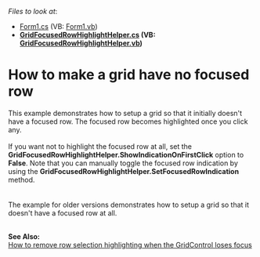 <!-- default file list -->
*Files to look at*:

* [Form1.cs](./CS/Form1.cs) (VB: [Form1.vb](./VB/Form1.vb))
* **[GridFocusedRowHighlightHelper.cs](./CS/GridFocusedRowHighlightHelper.cs) (VB: [GridFocusedRowHighlightHelper.vb](./VB/GridFocusedRowHighlightHelper.vb))**
<!-- default file list end -->
# How to make a grid have no focused row


<p>This example demonstrates how to setup a grid so that it initially doesn't have a focused row. The focused row becomes highlighted once you click any.<br><br>If you want not to highlight the focused row at all, set the <strong>GridFocusedRowHighlightHelper.ShowIndicationOnFirstClick</strong> option to <strong>False</strong>. Note that you can manually toggle the focused row indication by using the <strong>GridFocusedRowHighlightHelper.SetFocusedRowIndication</strong> method.<br><br><br>The example for older versions demonstrates how to setup a grid so that it doesn't have a focused row at all.<br><br></p>
<p><strong>See Also:</strong><br> <a href="https://www.devexpress.com/Support/Center/p/E2090">How to remove row selection highlighting when the GridControl loses focus</a></p>

<br/>


